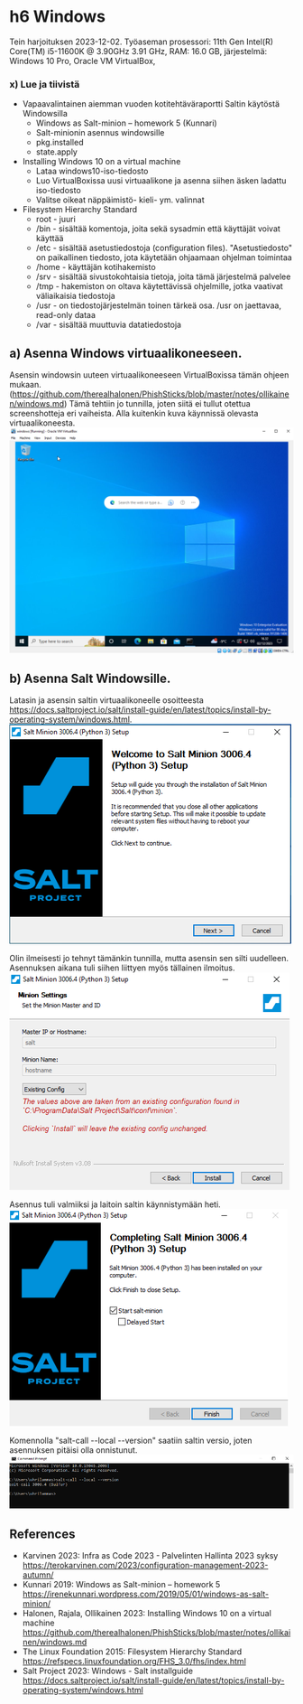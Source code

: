 # h6 Windows

Tein harjoituksen 2023-12-02. Työaseman prosessori: 11th Gen Intel(R) Core(TM) i5-11600K @ 3.90GHz 3.91 GHz, RAM: 16.0 GB, järjestelmä: Windows 10 Pro, Oracle VM VirtualBox,

### x) Lue ja tiivistä
  - Vapaavalintainen aiemman vuoden kotitehtäväraportti Saltin käytöstä Windowsilla
    - Windows as Salt-minion – homework 5 (Kunnari)
    - Salt-minionin asennus windowsille
    - pkg.installed
    - state.apply
  - Installing Windows 10 on a virtual machine
    - Lataa windows10-iso-tiedosto
    - Luo VirtualBoxissa uusi virtuaalikone ja asenna siihen äsken ladattu iso-tiedosto
    - Valitse oikeat näppäimistö- kieli- ym. valinnat
  - Filesystem Hierarchy Standard
    - root - juuri
    - /bin - sisältää komentoja, joita sekä sysadmin että käyttäjät voivat käyttää
    - /etc - sisältää asetustiedostoja (configuration files). "Asetustiedosto" on paikallinen tiedosto, jota käytetään ohjaamaan ohjelman toimintaa
    - /home - käyttäjän kotihakemisto
    - /srv - sisältää sivustokohtaisia tietoja, joita tämä järjestelmä palvelee
    - /tmp - hakemiston on oltava käytettävissä ohjelmille, jotka vaativat väliaikaisia tiedostoja
    - /usr - on tiedostojärjestelmän toinen tärkeä osa. /usr on jaettavaa, read-only dataa
    - /var - sisältää muuttuvia datatiedostoja

## a) Asenna Windows virtuaalikoneeseen.

Asensin windowsin uuteen virtuaalikoneeseen VirtualBoxissa tämän ohjeen mukaan. (https://github.com/therealhalonen/PhishSticks/blob/master/notes/ollikainen/windows.md)
Tämä tehtiin jo tunnilla, joten siitä ei tullut otettua screenshotteja eri vaiheista. Alla kuitenkin kuva käynnissä olevasta virtuaalikoneesta.
![](kuvat/h6-Windows/Capture00.PNG)

## b) Asenna Salt Windowsille.

Latasin ja asensin saltin virtuaalikoneelle osoitteesta https://docs.saltproject.io/salt/install-guide/en/latest/topics/install-by-operating-system/windows.html.
![](kuvat/h6-Windows/Capture01.PNG)

Olin ilmeisesti jo tehnyt tämänkin tunnilla, mutta asensin sen silti uudelleen. Asennuksen aikana tuli siihen liittyen myös tällainen ilmoitus.
![](kuvat/h6-Windows/Capture02.PNG)

Asennus tuli valmiiksi ja laitoin saltin käynnistymään heti.
![](kuvat/h6-Windows/Capture03.PNG)

Komennolla "salt-call --local --version" saatiin saltin versio, joten asennuksen pitäisi olla onnistunut.
![](kuvat/h6-Windows/Capture04.PNG)
   


## References
- Karvinen 2023: Infra as Code 2023 - Palvelinten Hallinta 2023 syksy https://terokarvinen.com/2023/configuration-management-2023-autumn/
- Kunnari 2019: Windows as Salt-minion – homework 5 https://irenekunnari.wordpress.com/2019/05/01/windows-as-salt-minion/
- Halonen, Rajala, Ollikainen 2023: Installing Windows 10 on a virtual machine https://github.com/therealhalonen/PhishSticks/blob/master/notes/ollikainen/windows.md
- The Linux Foundation 2015: Filesystem Hierarchy Standard https://refspecs.linuxfoundation.org/FHS_3.0/fhs/index.html
- Salt Project 2023: Windows - Salt installguide https://docs.saltproject.io/salt/install-guide/en/latest/topics/install-by-operating-system/windows.html
